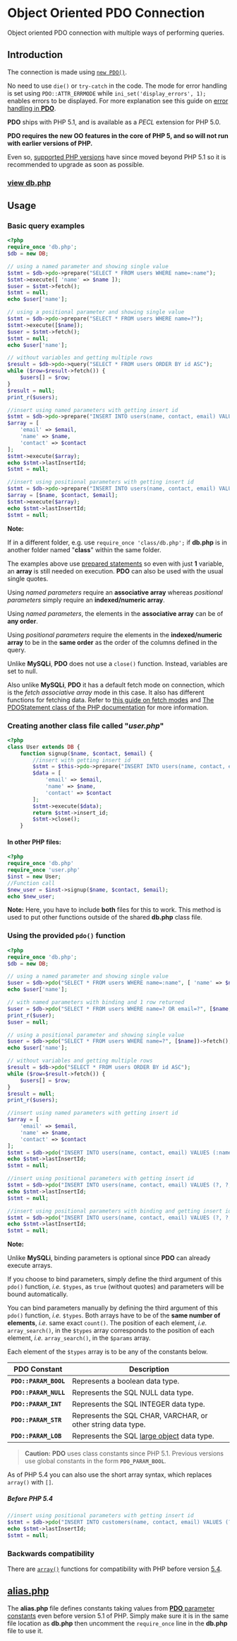 # Object Oriented PDO Connection

Object oriented PDO connection with multiple ways of performing queries.

## Introduction

The connection is made using [`new PDO()`](https://phpdelusions.net/pdo#dsn).

No need to use `die()` or `try-catch` in the code. The mode for error handling is set using `PDO::ATTR_ERRMODE` while `ini_set('display_errors', 1);` enables errors to be displayed. For more explanation see this guide on [error handling in **PDO**](https://phpdelusions.net/pdo#errors).

**PDO** ships with PHP 5.1, and is available as a *PECL* extension for PHP 5.0.

**PDO requires the new OO features in the core of PHP 5, and so will not run with earlier versions of PHP.**

Even so, [supported PHP versions](https://secure.php.net/supported-versions.php) have since moved beyond PHP 5.1 so it is recommended to upgrade as soon as possible.

### [view db.php](https://github.com/joshcangit/flexphpwrapper/blob/oop/pdo/db.php)

## Usage

### Basic query examples

```php
<?php
require_once 'db.php';
$db = new DB;

// using a named parameter and showing single value
$stmt = $db->pdo->prepare("SELECT * FROM users WHERE name=:name");
$stmt->execute([ 'name' => $name ]);
$user = $stmt->fetch();
$stmt = null;
echo $user['name'];

// using a positional parameter and showing single value
$stmt = $db->pdo->prepare("SELECT * FROM users WHERE name=?");
$stmt->execute([$name]);
$user = $stmt->fetch();
$stmt = null;
echo $user['name'];

// without variables and getting multiple rows
$result = $db->pdo->query("SELECT * FROM users ORDER BY id ASC");
while ($row=$result->fetch()) {
    $users[] = $row;
}
$result = null;
print_r($users);

//insert using named parameters with getting insert id
$stmt = $db->pdo->prepare("INSERT INTO users(name, contact, email) VALUES (:name, :contact, :email)");
$array = [
    'email' => $email,
    'name' => $name,
    'contact' => $contact
];
$stmt->execute($array);
echo $stmt->lastInsertId;
$stmt = null;

//insert using positional parameters with getting insert id
$stmt = $db->pdo->prepare("INSERT INTO users(name, contact, email) VALUES (?, ?, ?)");
$array = [$name, $contact, $email];
$stmt->execute($array);
echo $stmt->lastInsertId;
$stmt = null;
```

**Note:**

If in a different folder, e.g. use `require_once 'class/db.php';` if **db.php** is in another folder named "**class**" within the same folder.

The examples above use [prepared statements](https://phpdelusions.net/pdo#prepared) so even with just **1** variable, an **array** is still needed on execution. **PDO** can also be used with the usual single quotes.

Using *named parameters* require an **associative array** whereas *positional parameters* simply require an **indexed/numeric array**.

Using *named parameters*, the elements in the **associative array** can be of **any order**.

Using *positional parameters* require the elements in the **indexed/numeric array** to be in the **same order** as the order of the columns defined in the query.

Unlike **MySQLi**, **PDO** does not use a `close()` function. Instead, variables are set to null.

Also unlike **MySQLi**, **PDO** it has a default fetch mode on connection, which is the *fetch associative array* mode in this case. It also has different functions for fetching data. Refer to [this guide on fetch modes](https://phpdelusions.net/pdo/fetch_modes) and [The PDOStatement class of the PHP documentation](https://secure.php.net/manual/en/class.pdostatement.php) for more information.

### Creating another class file called "*user.php*"

```php
<?php
class User extends DB {
    function signup($name, $contact, $email) {
        //insert with getting insert id
        $stmt = $this->pdo->prepare("INSERT INTO users(name, contact, email) VALUES (?, ?, ?)");
        $data = [
            'email' => $email,
            'name' => $name,
            'contact' => $contact
        ];
        $stmt->execute($data);
        return $stmt->insert_id;
        $stmt->close();
    }
```

#### In other PHP files:

```php
<?php
require_once 'db.php'
require_once 'user.php'
$inst = new User;
//Function call
$new_user = $inst->signup($name, $contact, $email);
echo $new_user;
```

**Note:** Here, you have to include **both** files for this to work. This method is used to put other functions outside of the shared **db.php** class file.

### Using the provided `pdo()` function

```php
<?php
require_once 'db.php';
$db = new DB;

// using a named parameter and showing single value
$user = $db->pdo("SELECT * FROM users WHERE name=:name", [ 'name' => $name ])->fetch();
echo $user['name'];

// with named parameters with binding and 1 row returned
$user = $db->pdo("SELECT * FROM users WHERE name=? OR email=?", [$name, $email], true)->fetch();
print_r($user);
$user = null;

// using a positional parameter and showing single value
$user = $db->pdo("SELECT * FROM users WHERE name=?", [$name])->fetch();
echo $user['name'];

// without variables and getting multiple rows
$result = $db->pdo("SELECT * FROM users ORDER BY id ASC");
while ($row=$result->fetch()) {
    $users[] = $row;
}
$result = null;
print_r($users);

//insert using named parameters with getting insert id
$array = [
    'email' => $email,
    'name' => $name,
    'contact' => $contact
];
$stmt = $db->pdo("INSERT INTO users(name, contact, email) VALUES (:name, :contact, :email)", $array);
echo $stmt->lastInsertId;
$stmt = null;

//insert using positional parameters with getting insert id
$stmt = $db->pdo("INSERT INTO users(name, contact, email) VALUES (?, ?, ?)", [$name, $contact, $email]);
echo $stmt->lastInsertId;
$stmt = null;

//insert using positional parameters with binding and getting insert id
$stmt = $db->pdo("INSERT INTO users(name, contact, email) VALUES (?, ?, ?)", [$name, $contact, $email], [PDO::PARAM_STR,PDO::PARAM_INT,PDO::PARAM_STR]);
echo $stmt->lastInsertId;
$stmt = null;
```

**Note:**

Unlike **MySQLi**, binding parameters is optional since **PDO** can already execute arrays.

If you choose to bind parameters, simply define the third argument of this `pdo()` function, *i.e.* `$types`, as `true` (without quotes) and parameters will be bound automatically.

You can bind parameters manually by defining the third argument of this `pdo()` function, *i.e.* `$types`. Both arrays have to be of the **same number of elements**, *i.e.* same exact `count()`. The position of each element, *i.e.* `array_search()`, in the `$types` array corresponds to the position of each element, *i.e.* `array_search()`, in the `$params` array.

Each element of the `$types` array is to be any of the constants below.

| PDO Constant          | Description                                                  |
| --------------------- | ------------------------------------------------------------ |
| **`PDO::PARAM_BOOL`** | Represents a boolean data type.                              |
| **`PDO::PARAM_NULL`** | Represents the SQL NULL data type.                           |
| **`PDO::PARAM_INT`**  | Represents the SQL INTEGER data type.                        |
| **`PDO::PARAM_STR`**  | Represents the SQL CHAR, VARCHAR, or other string data type. |
| **`PDO::PARAM_LOB`**  | Represents the SQL [large object](https://secure.php.net/manual/en/pdo.lobs.php) data type. |

> **Caution:** **PDO** uses class constants since PHP 5.1. Previous versions use global constants in the form **`PDO_PARAM_BOOL`**.

As of PHP 5.4 you can also use the short array syntax, which replaces `array()` with `[]`.

##### Before PHP 5.4

```php
//insert using positional parameters with getting insert id
$stmt = $db->pdo("INSERT INTO customers(name, contact, email) VALUES (?, ?, ?)", array($name, $contact, $email);
echo $stmt->lastInsertId;
$stmt = null;
```

### Backwards compatibility

There are [`array()`](https://secure.php.net/manual/en/language.types.array.php#language.types.array.syntax.array-func) functions for compatibility with PHP before version [5.4](https://secure.php.net/migration54.new-features).

## [alias.php](https://github.com/joshcangit/flexphpwrapper/blob/oop/pdo/alias.php)

The **alias.php** file defines constants taking values from [**PDO** parameter constants](https://php.net/manual/en/pdo.constants.php) even before version 5.1 of PHP. Simply make sure it is in the same file location as **db.php** then uncomment the `require_once` line in the **db.php** file to use it.
